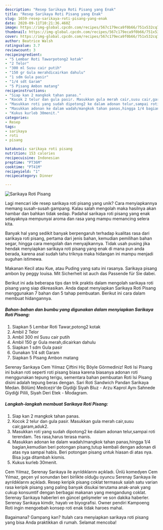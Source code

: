 ```yaml
---
description: "Resep Sarikaya Roti Pisang yang Enak"
title: "Resep Sarikaya Roti Pisang yang Enak"
slug: 1659-resep-sarikaya-roti-pisang-yang-enak
date: 2020-09-11T10:21:36.460Z
image: https://img-global.cpcdn.com/recipes/567c179eca9f0b66/751x532cq70/sarikaya-roti-pisang-foto-resep-utama.jpg
thumbnail: https://img-global.cpcdn.com/recipes/567c179eca9f0b66/751x532cq70/sarikaya-roti-pisang-foto-resep-utama.jpg
cover: https://img-global.cpcdn.com/recipes/567c179eca9f0b66/751x532cq70/sarikaya-roti-pisang-foto-resep-utama.jpg
author: Beatrice Walsh
ratingvalue: 3.7
reviewcount: 3
recipeingredient:
- "5 Lembar Roti Tawarpotong2 kotak"
- "2 Telor"
- "300 ml Susu cair putih"
- "150 gr Gula merahdicairkan dahulu"
- "1 sdm Gula pasir"
- "1/4 sdt Garam"
- "5 Pisang Ambon matang"
recipeinstructions:
- "Siap kan 2 mangkok tahan panas."
- "Kocok 2 telur dan gula pasir. Masukkan gula merah cair,susu cair,garam,aduk2."
- "Masukkan roti yang sudah dipotong2 ke dalam adonan telur,sampai roti terendam. Tes rasa,harus terasa manis."
- "Masukkan adonan ke dalam wadah/mangkok tahan panas,hingga 1/4 bagian,kemudian beri potongan pisang,tutup kembali dengan adonan di atas nya sampai habis. Beri potongan pisang untuk hiasan di atas nya. Bisa juga ditambah kismis."
- "Kukus kurleb 30menit."
categories:
- Resep
tags:
- sarikaya
- roti
- pisang

katakunci: sarikaya roti pisang 
nutrition: 153 calories
recipecuisine: Indonesian
preptime: "PT36M"
cooktime: "PT41M"
recipeyield: "1"
recipecategory: Dinner

---
```



![Sarikaya Roti Pisang](https://img-global.cpcdn.com/recipes/567c179eca9f0b66/751x532cq70/sarikaya-roti-pisang-foto-resep-utama.jpg)

Lagi mencari ide resep sarikaya roti pisang yang unik? Cara menyiapkannya memang susah-susah gampang. Kalau salah mengolah maka hasilnya akan hambar dan bahkan tidak sedap. Padahal sarikaya roti pisang yang enak selayaknya mempunyai aroma dan rasa yang mampu memancing selera kita.

Banyak hal yang sedikit banyak berpengaruh terhadap kualitas rasa dari sarikaya roti pisang, pertama dari jenis bahan, kemudian pemilihan bahan segar, hingga cara mengolah dan menyajikannya. Tidak usah pusing jika hendak menyiapkan sarikaya roti pisang yang enak di mana pun anda berada, karena asal sudah tahu triknya maka hidangan ini mampu menjadi suguhan istimewa.

Makanan Kecil atau Kue, atau Puding yang satu ini rasanya. Sarikaya pisang ambon by peggy louisa. Mit Sicherheit ist auch das Passende für Sie dabei.


Berikut ini ada beberapa tips dan trik praktis dalam mengolah sarikaya roti pisang yang siap dikreasikan. Anda dapat menyiapkan Sarikaya Roti Pisang menggunakan 7 bahan dan 5 tahap pembuatan. Berikut ini cara dalam membuat hidangannya.

<!--inarticleads1-->

##### Bahan-bahan dan bumbu yang digunakan dalam menyiapkan Sarikaya Roti Pisang:

1. Siapkan 5 Lembar Roti Tawar,potong2 kotak
1. Ambil 2 Telor
1. Ambil 300 ml Susu cair putih
1. Ambil 150 gr Gula merah,dicairkan dahulu
1. Siapkan 1 sdm Gula pasir
1. Gunakan 1/4 sdt Garam
1. Siapkan 5 Pisang Ambon matang


Serenay Sarıkaya Cem Yılmaz Çiftini Hiç Böyle Görmediniz! Roti Isi Pisang ini bukan roti seperti roti pisang biasa karena biasanya adonan roti menggunakan tepung terigu, sementara bahan pembuatan Roti Isi Pisang disini adalah tepung beras dengan. Sari Roti Sandwich Pandan Sarikaya Medan. Bölüm) Medcezir&#39;de Giydiği Siyah Bluz - Arzu Kaprol Aynı Sahnede Giydiği Pilili, Siyah Deri Etek - Modagram. 

<!--inarticleads2-->

##### Langkah-langkah membuat Sarikaya Roti Pisang:

1. Siap kan 2 mangkok tahan panas.
1. Kocok 2 telur dan gula pasir. Masukkan gula merah cair,susu cair,garam,aduk2.
1. Masukkan roti yang sudah dipotong2 ke dalam adonan telur,sampai roti terendam. Tes rasa,harus terasa manis.
1. Masukkan adonan ke dalam wadah/mangkok tahan panas,hingga 1/4 bagian,kemudian beri potongan pisang,tutup kembali dengan adonan di atas nya sampai habis. Beri potongan pisang untuk hiasan di atas nya. Bisa juga ditambah kismis.
1. Kukus kurleb 30menit.


Cem Yılmaz, Serenay Sarıkaya ile ayrıldıklarını açıkladı. Ünlü komedyen Cem Yılmaz, geçen yıl sonundan beri birlikte olduğu oyuncu Serenay Sarıkaya ile ayrıldıklarını açıkladı. Resep keripik pisang coklat termasuk salah satu varian rasa keripik pisang yang paling banyak disukai terutama anak-anak yang cukup konsumtif dengan berbagai makanan yang mengandung coklat. Serenay Sarıkaya haberleri en güncel gelişmeler ve son dakika haberler. Serenay Sarıkaya kimdir, hayatı ve biyografisi. Owner pendiri Kampoeng Roti ingin mengoebah konsep roti enak tidak haroes mahal. 

Bagaimana? Gampang kan? Itulah cara menyiapkan sarikaya roti pisang yang bisa Anda praktikkan di rumah. Selamat mencoba!
